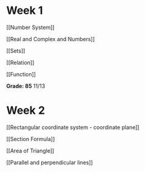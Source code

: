 # Week 1

[[Number System]]

[[Real and Complex and Numbers]]

[[Sets]]

[[Relation]]

[[Function]]

**Grade: 85** 11/13

# Week 2

[[Rectangular coordinate system - coordinate plane]]

[[Section Formula]]

[[Area of Triangle]]

[[Parallel and perpendicular lines]]


